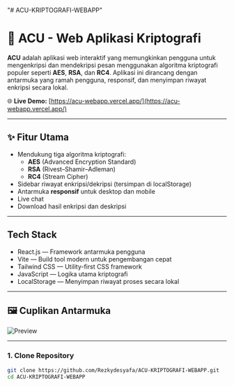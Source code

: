 "# ACU-KRIPTOGRAFI-WEBAPP" 
# 🔐 ACU - Web Aplikasi Kriptografi

**ACU** adalah aplikasi web interaktif yang memungkinkan pengguna untuk mengenkripsi dan mendekripsi pesan menggunakan algoritma kriptografi populer seperti **AES**, **RSA**, dan **RC4**. Aplikasi ini dirancang dengan antarmuka yang ramah pengguna, responsif, dan menyimpan riwayat enkripsi secara lokal.

🌐 **Live Demo:** [https://acu-webapp.vercel.app/](https://acu-webapp.vercel.app/)  

---

## ✨ Fitur Utama

- Mendukung tiga algoritma kriptografi:
  - **AES** (Advanced Encryption Standard)
  - **RSA** (Rivest–Shamir–Adleman)
  - **RC4** (Stream Cipher)
- Sidebar riwayat enkripsi/dekripsi (tersimpan di localStorage)
- Antarmuka **responsif** untuk desktop dan mobile
- Live chat
- Download hasil enkripsi dan deskripsi

---

## Tech Stack
- React.js — Framework antarmuka pengguna
- Vite — Build tool modern untuk pengembangan cepat
- Tailwind CSS — Utility-first CSS framework
- JavaScript — Logika utama kriptografi
- LocalStorage — Menyimpan riwayat proses secara lokal

---
## 🖼️ Cuplikan Antarmuka

![Preview](https://raw.githubusercontent.com/Rezkydesyafa/ACU-KRIPTOGRAFI-WEBAPP/main/public/preview.png)

---

### 1. Clone Repository

```bash
git clone https://github.com/Rezkydesyafa/ACU-KRIPTOGRAFI-WEBAPP.git
cd ACU-KRIPTOGRAFI-WEBAPP
```


